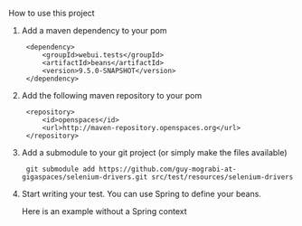 How to use this project


1. Add a maven dependency to your pom
        
        <dependency>
            <groupId>webui.tests</groupId>
            <artifactId>beans</artifactId>
            <version>9.5.0-SNAPSHOT</version>
        </dependency>


2. Add the following maven repository to your pom


        <repository>
            <id>openspaces</id>
            <url>http://maven-repository.openspaces.org</url>
        </repository>

3. Add a submodule to your git project (or simply make the files available)

        git submodule add https://github.com/guy-mograbi-at-gigaspaces/selenium-drivers.git src/test/resources/selenium-drivers

4. Start writing your test. You can use Spring to define your beans.

   Here is an example without a Spring context
